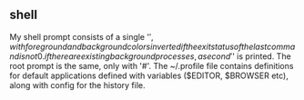 ## shell

My shell prompt consists of a single '$', with foreground and background colors inverted if the exit status of the last command is not 0. if there are existing background processes, a second '$' is printed. The root prompt is the same, only with '#'. The ~/.profile file contains definitions for default applications defined with variables ($EDITOR, $BROWSER etc), along with config for the history file.

